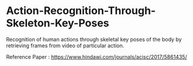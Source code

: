 # Action-Recognition-Through-Skeleton-Key-Poses
Recognition of human actions through skeletal key poses of the body by retrieving frames from video of particular action. 

Reference Paper : https://www.hindawi.com/journals/acisc/2017/5861435/
